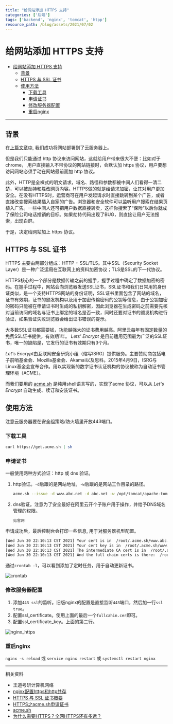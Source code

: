```yaml
---
title: "给网站添加 HTTPS 支持" 
categories: ['后端']
tags: ['backend', 'nginx', 'tomcat', 'htpp']
resource_path: /blog/assets/2021/07/02
---
```


# 给网站添加 HTTPS 支持

- [给网站添加 HTTPS 支持](#给网站添加-https-支持)
  - [背景](#背景)
  - [HTTPS 与 SSL 证书](#https-与-ssl-证书)
  - [使用方法](#使用方法)
    - [下载工具](#下载工具)
    - [申请证书](#申请证书)
    - [修改服务器配置](#修改服务器配置)
    - [重启nginx](#重启nginx)

---

## 背景

在[上篇文章中](http://127.0.0.1:5000/blog//%E5%90%8E%E7%AB%AF/2021/07/01/website_deployment-copy.html), 我们成功将网站部署到了云服务器上。

但是我们只能通过 http 协议来访问网站，这就给用户带来很大不便：比如对于 chrome， 用户直接输入不带协议的网站链接时，会默认加 https 协议，用户要想访问网站必须手动在网站最前面加 http 协议。

此外，HTTP是全裸式的明文请求，域名、路径和参数都被中间人们看得一清二楚，可以被劫持和篡改网页内容。HTTPS做的就是给请求加密，让其对用户更加安全。在没有HTTPS时，运营商可在用户发起请求时直接跳转到某个广告，或者直接改变搜索结果插入自家的广告。浏览器和安全软件可以监听用户搜索在结果页植入广告。一些中间人还可把用户数据直接转卖，这样你搜索了“保险”以后你就成了保险公司电话推销的目标。如果劫持代码出现了BUG，则直接让用户无法搜索，出现白屏。

于是，决定给网站加上 https 协议。

## HTTPS 与 SSL 证书

HTTPS 主要由两部分组成：HTTP + SSL/TLS。其中SSL（Security Socket Layer）是一种广泛运用在互联网上的资料加密协议；TLS是SSL的下一代协议。

HTTPS核心的一个部分是数据传输之前的握手，握手过程中确定了数据加密的密码。在握手过程中，网站会向浏览器发送SSL证书，SSL证书和我们日常用的身份证类似，是一个支持HTTPS网站的身份证明，SSL证书里面包含了网站的域名，证书有效期，证书的颁发机构以及用于加密传输密码的公钥等信息，由于公钥加密的密码只能被在申请证书时生成的私钥解密，因此浏览器在生成密码之前需要先核对当前访问的域名与证书上绑定的域名是否一致，同时还要对证书的颁发机构进行验证，如果验证失败浏览器会给出证书错误的提示。

大多数SSL证书都需要钱，功能越强大的证书费用越高。阿里云每年有固定数量的免费SSL证书提供，有效期1年。 *Lets' Encrypt* 是目前适用范围最为广泛的SSL证书，唯一的缺陷是，它发行的证书有效期只有3个月。

*Let's Encrypt*由互联网安全研究小组（缩写ISRG）提供服务。主要赞助商包括电子前哨基金会、Mozilla基金会、Akamai以及思科。2015年4月9日，ISRG与Linux基金会宣布合作。用以实现新的数字证书认证机构的协议被称为自动证书管理环境（ACME）。

而我们要用的 [acme.sh](https://github.com/acmesh-official/acme.sh) 是纯用shell语言写的，实现了acme 协议，可以从 *Let's Encrypt* 自动生成、续订和安装证书。

## 使用方法

注意云服务器要在安全组策略/防火墙里开放443端口。

### 下载工具  

```bash
curl https://get.acme.sh | sh
```

### 申请证书

一般使用两种方式验证：http 或 dns 验证。

1. http验证。`-d`后跟的是网站地址，`-w`后跟的是网站工作目录的路径。  

    ```bash
    acme.sh --issue -d www.abc.net -d abc.net -w /opt/tomcat/apache-tomcat-8.5.42/webapps/ROOT/
    ```
2. dns验证。注意为了安全最好在阿里云开个子账户用于操作，并给予DNS域名管理的权限。

    ```bash
    见官网
    ```
    
申请成功后，最后控制台会打印一些信息, 用于对服务器机型配置。

```bash
[Wed Jun 30 22:10:13 CST 2021] Your cert is in  /root/.acme.sh/www.abc.net/www.yunhaiwang.net.cer 
[Wed Jun 30 22:10:13 CST 2021] Your cert key is in  /root/.acme.sh/www.abc.net/www.abc.net.key 
[Wed Jun 30 22:10:13 CST 2021] The intermediate CA cert is in  /root/.acme.sh/www.abc.net/ca.cer 
[Wed Jun 30 22:10:13 CST 2021] And the full chain certs is there:  /root/.acme.sh/www.abc.net/fullchain.cer
```

通过`crontab -l`，可以看到添加了定时任务，用于自动更新证书。

![crontab]({{page.resource_path}}/crontab.png)

### 修改服务器配置

1. 添加`443 ssl`的监听。旧版nginx的配置是直接监听`443`端口，然后加一行`ssl true`。
2. 配置ssl_certificate。使用上面的最后一个`fullcahin.cer`即可。
3. 配置ssl_certificate_key。上面的第二行。

![nginx_https]({{page.resource_path}}/nginx_https.png)

### 重启nginx

`nginx -s reload` 或 `service nginx restart` 或 `systemctl restart nginx`


---

相关资料

- 王道考研计算机网络
- [nginx配置https和http共存](https://blog.csdn.net/qq_39403545/article/details/86545775)
- [HTTPS 与 SSL 证书概要](https://www.runoob.com/w3cnote/https-ssl-intro.html)
- [HTTPS之acme.sh申请证书](https://www.cnblogs.com/clsn/p/10040334.html)
- [acme.sh](https://github.com/acmesh-official/acme.sh)
- [为什么需要HTTPS？全网HTTPS还有多远？](https://zhuanlan.zhihu.com/p/19979483)